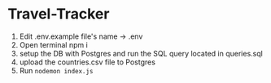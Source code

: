 # Travel-Tracker

1. Edit .env.example file's name -> .env
2. Open terminal npm i
3. setup the DB with Postgres and run the SQL query located in queries.sql
4. upload the countries.csv file to Postgres
5. Run `nodemon index.js`
